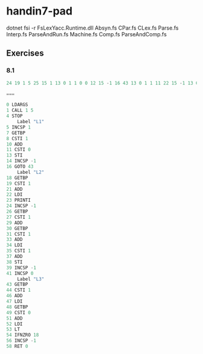 # handin7-pad

dotnet fsi -r FsLexYacc.Runtime.dll Absyn.fs CPar.fs CLex.fs Parse.fs Interp.fs ParseAndRun.fs Machine.fs Comp.fs ParseAndComp.fs

## Exercises

### 8.1
```c
24 19 1 5 25 15 1 13 0 1 1 0 0 12 15 -1 16 43 13 0 1 1 11 22 15 -1 13 0 1 1 13 0 1 1 11 0 1 1 12 15 -1 15 0 13 0 1 1 11 13 0 0 1 11 7 18 18 15 -1 21 0

===

0 LDARGS
1 CALL 1 5
4 STOP
    Label "L1"
5 INCSP 1
7 GETBP
8 CSTI 1
10 ADD
11 CSTI 0
13 STI
14 INCSP -1
16 GOTO 43
    Label "L2"
18 GETBP
19 CSTI 1
21 ADD
22 LDI
23 PRINTI
24 INCSP -1
26 GETBP
27 CSTI 1
29 ADD
30 GETBP
31 CSTI 1
33 ADD
34 LDI
35 CSTI 1
37 ADD
38 STI
39 INCSP -1
41 INCSP 0
    Label "L3"
43 GETBP
44 CSTI 1
46 ADD
47 LDI
48 GETBP
49 CSTI 0
51 ADD
52 LDI
53 LT
54 IFNZRO 18
56 INCSP -1
58 RET 0
```